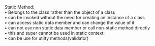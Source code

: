 Static Method:<br>
• Belongs to the class rather than the object of a class<br>
• can be invoked without the need for creating an instance of a class<br>
• can access static data member and can change the value of it<br>
• can not use non static data member or call non-static method directly<br>
• this and super cannot be used in static context<br>
• can be use for utilty methods(validator)
